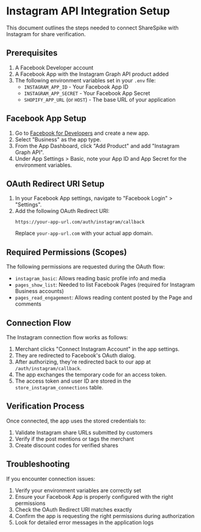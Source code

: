 # Instagram API Integration Setup

This document outlines the steps needed to connect ShareSpike with Instagram for share verification.

## Prerequisites

1. A Facebook Developer account
2. A Facebook App with the Instagram Graph API product added
3. The following environment variables set in your `.env` file:
   - `INSTAGRAM_APP_ID` - Your Facebook App ID
   - `INSTAGRAM_APP_SECRET` - Your Facebook App Secret
   - `SHOPIFY_APP_URL` (or `HOST`) - The base URL of your application

## Facebook App Setup

1. Go to [Facebook for Developers](https://developers.facebook.com/) and create a new app.
2. Select "Business" as the app type.
3. From the App Dashboard, click "Add Product" and add "Instagram Graph API".
4. Under App Settings > Basic, note your App ID and App Secret for the environment variables.

## OAuth Redirect URI Setup

1. In your Facebook App settings, navigate to "Facebook Login" > "Settings".
2. Add the following OAuth Redirect URI:
   ```
   https://your-app-url.com/auth/instagram/callback
   ```
   Replace `your-app-url.com` with your actual app domain.

## Required Permissions (Scopes)

The following permissions are requested during the OAuth flow:

- `instagram_basic`: Allows reading basic profile info and media
- `pages_show_list`: Needed to list Facebook Pages (required for Instagram Business accounts)
- `pages_read_engagement`: Allows reading content posted by the Page and comments

## Connection Flow

The Instagram connection flow works as follows:

1. Merchant clicks "Connect Instagram Account" in the app settings.
2. They are redirected to Facebook's OAuth dialog.
3. After authorizing, they're redirected back to our app at `/auth/instagram/callback`.
4. The app exchanges the temporary code for an access token.
5. The access token and user ID are stored in the `store_instagram_connections` table.

## Verification Process

Once connected, the app uses the stored credentials to:

1. Validate Instagram share URLs submitted by customers
2. Verify if the post mentions or tags the merchant
3. Create discount codes for verified shares

## Troubleshooting

If you encounter connection issues:

1. Verify your environment variables are correctly set
2. Ensure your Facebook App is properly configured with the right permissions
3. Check the OAuth Redirect URI matches exactly
4. Confirm the app is requesting the right permissions during authorization
5. Look for detailed error messages in the application logs 